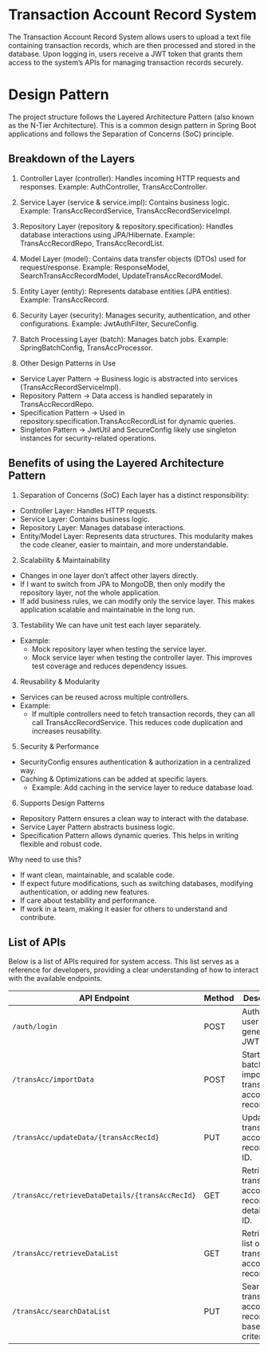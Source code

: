# Transaction Account Record System

The Transaction Account Record System allows users to upload a text file containing transaction records, which are then processed and stored in the database. Upon logging in, users receive a JWT token that grants them access to the system’s APIs for managing transaction records securely.

# Design Pattern

The project structure follows the Layered Architecture Pattern (also known as the N-Tier Architecture). This is a common design pattern in Spring Boot applications and follows the Separation of Concerns (SoC) principle.

 ## Breakdown of the Layers

1. Controller Layer (controller):
Handles incoming HTTP requests and responses.
Example: AuthController, TransAccController.

2. Service Layer (service & service.impl):
Contains business logic.
Example: TransAccRecordService, TransAccRecordServiceImpl.

3. Repository Layer (repository & repository.specification):
Handles database interactions using JPA/Hibernate.
Example: TransAccRecordRepo, TransAccRecordList.

4. Model Layer (model):
Contains data transfer objects (DTOs) used for request/response.
Example: ResponseModel, SearchTransAccRecordModel, UpdateTransAccRecordModel.

5. Entity Layer (entity):
Represents database entities (JPA entities).
Example: TransAccRecord.

6. Security Layer (security):
Manages security, authentication, and other configurations.
Example: JwtAuthFilter, SecureConfig.

7. Batch Processing Layer (batch):
Manages batch jobs.
Example: SpringBatchConfig, TransAccProcessor.

8. Other Design Patterns in Use
- Service Layer Pattern → Business logic is abstracted into services (TransAccRecordServiceImpl).
- Repository Pattern → Data access is handled separately in TransAccRecordRepo.
- Specification Pattern → Used in repository.specification.TransAccRecordList for dynamic queries.
- Singleton Pattern → JwtUtil and SecureConfig likely use singleton instances for security-related operations.

## Benefits of using the Layered Architecture Pattern

1. Separation of Concerns (SoC)
Each layer has a distinct responsibility:
- Controller Layer: Handles HTTP requests.
- Service Layer: Contains business logic.
- Repository Layer: Manages database interactions.
- Entity/Model Layer: Represents data structures.
This modularity makes the code cleaner, easier to maintain, and more understandable.

2. Scalability & Maintainability
- Changes in one layer don’t affect other layers directly.
- If I want to switch from JPA to MongoDB, then only modify the repository layer, not the whole application.
- If add business rules, we can modify only the service layer.
This makes application scalable and maintainable in the long run.

3. Testability
We can have unit test each layer separately.
- Example:
  - Mock repository layer when testing the service layer.
  - Mock service layer when testing the controller layer.
This improves test coverage and reduces dependency issues.

4. Reusability & Modularity
- Services can be reused across multiple controllers.
- Example:
  - If multiple controllers need to fetch transaction records, they can all call TransAccRecordService.
This reduces code duplication and increases reusability.

5. Security & Performance
- SecurityConfig ensures authentication & authorization in a centralized way.
- Caching & Optimizations can be added at specific layers.
  - Example: Add caching in the service layer to reduce database load.

6. Supports Design Patterns
- Repository Pattern ensures a clean way to interact with the database.
- Service Layer Pattern abstracts business logic.
- Specification Pattern allows dynamic queries.
This helps in writing flexible and robust code.

Why need to use this?
- If want clean, maintainable, and scalable code.
- If expect future modifications, such as switching databases, modifying authentication, or adding new features.
- If care about testability and performance.
- If work in a team, making it easier for others to understand and contribute.


## List of APIs
Below is a list of APIs required for system access. This list serves as a reference for developers, providing a clear understanding of how to interact with the available endpoints.

| API Endpoint                         | Method | Description |
|--------------------------------------|--------|-------------|
| `/auth/login`                        | POST   | Authenticate user and generate JWT token. |
| `/transAcc/importData`               | POST   | Start a batch job to import transaction account records. |
| `/transAcc/updateData/{transAccRecId}` | PUT    | Update a transaction account record by ID. |
| `/transAcc/retrieveDataDetails/{transAccRecId}` | GET    | Retrieve transaction account record details by ID. |
| `/transAcc/retrieveDataList`         | GET    | Retrieve a list of all transaction account records. |
| `/transAcc/searchDataList`           | PUT    | Search for transaction account records based on criteria. |
